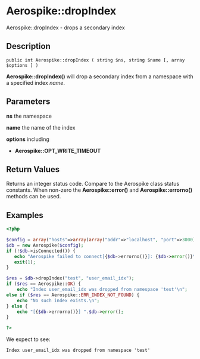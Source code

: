 
# Aerospike::dropIndex

Aerospike::dropIndex - drops a secondary index

## Description

```
public int Aerospike::dropIndex ( string $ns, string $name [, array $options ] )
```

**Aerospike::dropIndex()** will drop a secondary index from
a namespace with a specified index *name*.

## Parameters

**ns** the namespace

**name** the name of the index

**options** including
- **Aerospike::OPT_WRITE_TIMEOUT**

## Return Values

Returns an integer status code.  Compare to the Aerospike class status
constants.  When non-zero the **Aerospike::error()** and
**Aerospike::errorno()** methods can be used.

## Examples

```php
<?php

$config = array("hosts"=>array(array("addr"=>"localhost", "port"=>3000)));
$db = new Aerospike($config);
if (!$db->isConnected()) {
   echo "Aerospike failed to connect[{$db->errorno()}]: {$db->error()}\n";
   exit(1);
}

$res = $db->dropIndex("test", "user_email_idx");
if ($res == Aerospike::OK) {
    echo "Index user_email_idx was dropped from namespace 'test'\n";
else if ($res == Aerospike::ERR_INDEX_NOT_FOUND) {
    echo "No such index exists.\n";
} else {
    echo "[{$db->errorno()}] ".$db->error();
}

?>
```

We expect to see:

```
Index user_email_idx was dropped from namespace 'test'
```

